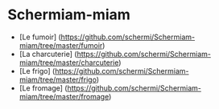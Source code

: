 # Schermiam-miam
* [Le fumoir] (https://github.com/schermi/Schermiam-miam/tree/master/fumoir)
* [La charcuterie] (https://github.com/schermi/Schermiam-miam/tree/master/charcuterie)
* [Le frigo] (https://github.com/schermi/Schermiam-miam/tree/master/frigo)
* [Le fromage] (https://github.com/schermi/Schermiam-miam/tree/master/fromage)
